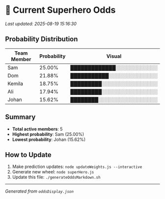 # 🦸 Current Superhero Odds

*Last updated: 2025-08-19 15:16:30*

## Probability Distribution

| Team Member | Probability | Visual |
|-------------|-------------|--------|
| Sam | 25.00% | █████████████░░░░░░░░░░░░ |
| Dom | 21.88% | ███████████░░░░░░░░░░░░░░ |
| Kemila | 18.75% | █████████░░░░░░░░░░░░░░░░ |
| Ali | 17.94% | █████████░░░░░░░░░░░░░░░░ |
| Johan | 15.62% | ████████░░░░░░░░░░░░░░░░░ |

## Summary

- **Total active members**: 5
- **Highest probability**: Sam (25.00%)
- **Lowest probability**: Johan (15.62%)

## How to Update

1. Make prediction updates: `node updateWeights.js --interactive`
2. Generate new wheel: `node superHero.js`
3. Update this file: `./generateOddsMarkdown.sh`

---
*Generated from `oddsDisplay.json`*
